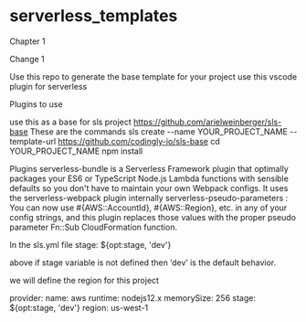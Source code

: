 # serverless_templates
Chapter 1

Change 1

Use this repo to generate the base template for your project 
use this vscode plugin for serverless

Plugins to use 

use this as a base for sls project 
https://github.com/arielweinberger/sls-base
These are the commands 
sls create --name YOUR_PROJECT_NAME --template-url https://github.com/codingly-io/sls-base
cd YOUR_PROJECT_NAME
npm install

Plugins 
serverless-bundle is a Serverless Framework plugin that optimally packages your ES6 or TypeScript Node.js Lambda functions with sensible defaults so you don't have to maintain your own Webpack configs. It uses the serverless-webpack plugin internally
serverless-pseudo-parameters : You can now use #{AWS::AccountId}, #{AWS::Region}, etc. in any of your config strings, and this plugin replaces those values with the proper pseudo parameter Fn::Sub CloudFormation function.

In the sls.yml file 
 stage: ${opt:stage, 'dev'}

above if stage variable is not defined then ‘dev’ is the default behavior.

we will define the region for this project 


provider:
 name: aws
 runtime: nodejs12.x
 memorySize: 256
 stage: ${opt:stage, 'dev'}
 region: us-west-1


